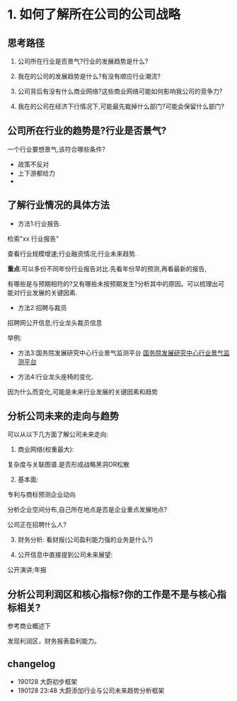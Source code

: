 # 1. 如何了解所在公司的公司战略


## 思考路径

1. 公司所在行业是否景气?行业的发展趋势是什么?

2. 我在的公司的发展趋势是什么?有没有顺应行业潮流?

3. 公司背后有没有什么商业网络?这些商业网络可能如何影响我公司的竞争力?

4. 我在的公司在经济下行情况下,可能最先裁掉什么部门?可能会保留什么部门?


## 公司所在行业的趋势是?行业是否景气?

一个行业要想景气,该符合哪些条件?

- 政策不反对
- 上下游都给力
- 


## 了解行业情况的具体方法

- 方法1:行业报告.

检索"xx 行业报告"

查看行业规模增速;行业融资情况;行业未来趋势.

**重点**:可以多份不同年份行业报告对比.先看年份早的预测,再看最新的报告,

有哪些是与预期相符的?又有哪些未按预期发生?分析其中的原因。可以梳理出可能对行业发展的关键因素.



- 方法2:招聘与裁员

招聘网公开信息;行业龙头裁员信息

举例:


- 方法3:国务院发展研究中心行业景气监测平台
[国务院发展研究中心行业景气监测平台](http://drcicms.drcnet.com.cn/)

- 方法4:行业龙头座椅的变化.

因为什么而变化,可能是未来行业发展的关键因素和趋势


## 分析公司未来的走向与趋势

可以从以下几方面了解公司未来走向:

1. 商业网络(权重最大):

复杂度与关联图谱.是否形成战略黑洞OR松散

2. 基本面:

专利与商标预测企业动向

分析企业空间分布,自己所在地点是否是企业重点发展地点?

公司正在招聘什么人?

3. 财务分析: 看财报(公司盈利能力强的业务是什么?)

4. 公开信息中直接提到公司未来展望:

公开演讲;年报


## 分析公司利润区和核心指标?你的工作是不是与核心指标相关?

参考商业概述下



发现利润区，财务报表盈利能力。



## changelog

- 190128 大蔚初步框架
- 190128 23:48 大蔚添加行业与公司未来趋势分析框架